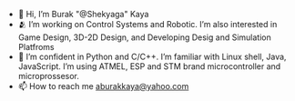 - 👋 Hi, I’m Burak "@Shekyaga" Kaya
- 🫂 I’m working on Control Systems and Robotic. I’m also interested in Game Design, 3D-2D Design, and Developing Desig and Simulation Platfroms 
- 🌱 I’m confident in Python and C/C++. I’m familiar with Linux shell, Java, JavaScript. I’m using ATMEL, ESP and STM brand microcontroller and microprossesor.
- 📫 How to reach me aburakkaya@yahoo.com

<!---
Shekyaga/Shekyaga is a ✨ special ✨ repository because its `README.md` (this file) appears on your GitHub profile.
You can click the Preview link to take a look at your changes.
--->
